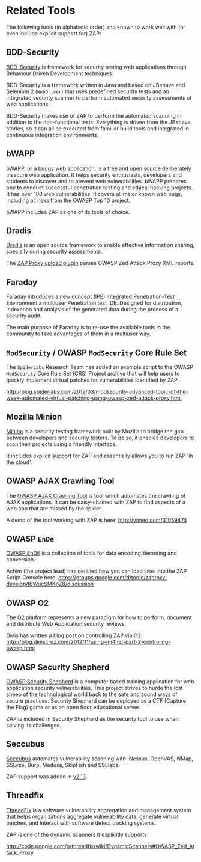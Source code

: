 # Related Tools

The following tools (in alphabetic order) and known to work well with (or even include explicit support for) ZAP:

## BDD-Security

[BDD-Security](http://www.continuumsecurity.net/bdd-intro.html) is framework for security testing web applications through Behaviour Driven Development techniques

BDD-Security is a framework written in Java and based on JBehave and Selenium 2 (`WebDriver`) that uses predefined security tests and an integrated security scanner to perform automated security assessments of web applications.

BDD-Security makes use of ZAP to perform the automated scanning in addition to the non-functional tests. Everything is driven from the JBehave stories, so it can all be executed from familiar build tools and integrated in continuous integration environments.

## bWAPP

[bWAPP](http://www.mmeit.be/bwapp/index.htm), or a buggy web application, is a free and open source deliberately insecure web application.
It helps security enthusiasts, developers and students to discover and to prevent web vulnerabilities.
bWAPP prepares one to conduct successful penetration testing and ethical hacking projects.
It has over 100 web vulnerabilities! It covers all major known web bugs, including all risks from the OWASP Top 10 project.

bWAPP includes ZAP as one of its tools of choice.

## Dradis

[Dradis](http://dradisframework.org/) is an open source framework to enable effective information sharing, specially during security assessments.

The [ZAP Proxy upload plugin](https://github.com/dradis/dradisframework/commit/7d7257d53bf9d9283fba00bca139086dccadd4c4) parses OWASP Zed Attack Proxy XML reports.

## Faraday

[Faraday](http://www.faradaysec.com/) introduces a new concept (IPE) Integrated Penetration-Test Environment a multiuser Penetration test IDE. Designed for distribution, indexation and analysis of the generated data during the process of a security audit.

The main purpose of Faraday is to re-use the available tools in the community to take advantages of them in a multiuser way.

## `ModSecurity` / OWASP `ModSecurity` Core Rule Set

The `SpiderLabs` Research Team has added an example script to the OWASP `ModSecurity` Core Rule Set (CRS) Project archive that will help users to quickly implement virtual patches for vulnerabilities identified by ZAP.

http://blog.spiderlabs.com/2012/03/modsecurity-advanced-topic-of-the-week-automated-virtual-patching-using-owasp-zed-attack-proxy.html

## Mozilla Minion

[Minion](https://wiki.mozilla.org/Security/Projects/Minion) is a security testing framework built by Mozilla to bridge the gap between developers and security testers. To do so, it enables developers to scan their projects using a friendly interface.

It includes explicit support for ZAP and essentially allows you to run ZAP 'in the cloud'.

## OWASP AJAX Crawling Tool

The [OWASP AJAX Crawling Tool](https://www.owasp.org/index.php/OWASP_AJAX_Crawling_Tool) is tool which automates the crawling of AJAX applications. It can be daisy-chained with ZAP to find aspects of a web app that are missed by the spider.

A demo of the tool working with ZAP is here: http://vimeo.com/31059474

## OWASP `EnDe`
[OWASP EnDE](https://www.owasp.org/index.php/Category:OWASP_EnDe) is a collection of tools for data encoding/decoding and conversion.

Achim (the project lead) has detailed how you can load `EnDe` into the ZAP Script Console here: https://groups.google.com/d/topic/zaproxy-develop/IBWucSMKnZ8/discussion

## OWASP O2

The [O2](https://www.owasp.org/index.php/OWASP_O2_Platform) platform represents a new paradigm for how to perform, document and distribute Web Application security reviews.

Dinis has written a blog post on controlling ZAP via O2: http://blog.diniscruz.com/2012/11/using-jni4net-part-2-controling-owasp.html

## OWASP Security Shepherd
[OWASP Security Shepherd](https://www.owasp.org/index.php/OWASP_Security_Shepherd)  is a computer based training application for web application security vulnerabilities. This project strives to hurde the lost sheep of the technological world back to the safe and sound ways of secure practices. Security Shepherd can be deployed as a CTF (Capture the Flag) game or as an open floor educational server.

ZAP is included in Security Shepherd as the security tool to use when solving its challenges.

## Seccubus

[Seccubus](https://www.seccubus.com/) automates vulnerability scanning with: Nessus, OpenVAS, NMap, SSLyze, Burp, Medusa, SkipFish and SSLlabs.

ZAP support was added in [v2.13](https://www.seccubus.com/2015/01/20/OWASP-ZAP-release/).

## Threadfix

[ThreadFix](http://code.google.com/p/threadfix/) is a software vulnerability aggregation and management system that helps organizations aggregate vulnerability data, generate virtual patches, and interact with software defect tracking systems.

ZAP is one of the dynamic scanners it explicitly supports:

http://code.google.com/p/threadfix/wiki/DynamicScanners#OWASP_Zed_Attack_Proxy
